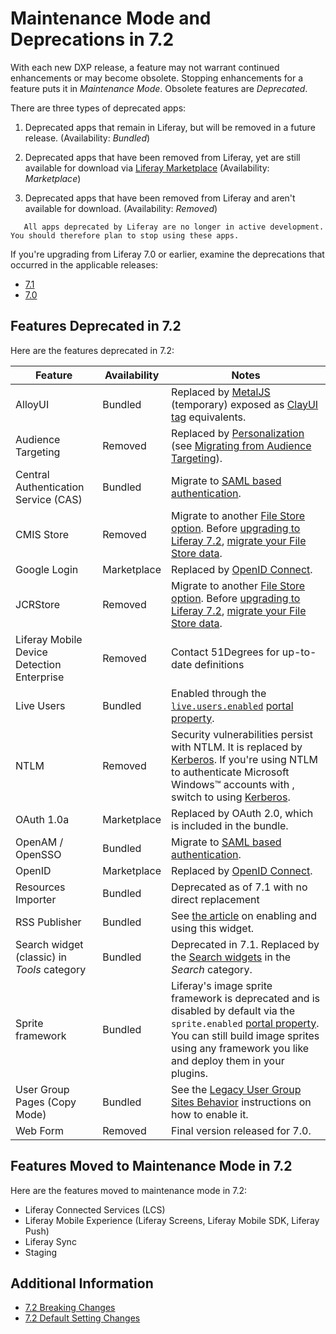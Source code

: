# Maintenance Mode and Deprecations in 7.2

With each new DXP release, a feature may not warrant continued enhancements or may become obsolete. Stopping enhancements for a feature puts it in _Maintenance Mode_. Obsolete features are _Deprecated_.

There are three types of deprecated apps:

1.  Deprecated apps that remain in Liferay, but will be removed in a future release. (Availability: _Bundled_)

2.  Deprecated apps that have been removed from Liferay, yet are still available for download via [Liferay Marketplace](https://web.liferay.com/marketplace) (Availability:
    _Marketplace_)

3.  Deprecated apps that have been removed from Liferay and aren't available for download. (Availability: _Removed_)

```note::
   All apps deprecated by Liferay are no longer in active development. You should therefore plan to stop using these apps.
```

If you're upgrading from Liferay 7.0 or earlier, examine the deprecations that occurred in the applicable releases:

-   [ 7.1](https://help.liferay.com/hc/en-us/articles/360018403151-Digital-Experience-Platform-7-1-Deprecated-and-Removed-Items)
-   [ 7.0](https://help.liferay.com/hc/en-us/articles/360018123832-Digital-Experience-Platform-7-0-Deprecated-and-Removed-Items)

## Features Deprecated in 7.2

Here are the features deprecated in 7.2:

| Feature                                     | Availability | Notes                                                                                                                                                                                                                                                                                                                         |
| ------------------------------------------- | ------------ | ----------------------------------------------------------------------------------------------------------------------------------------------------------------------------------------------------------------------------------------------------------------------------------------------------------------------------- |
| AlloyUI                                     | Bundled      | Replaced by [MetalJS](https://metaljs.com/) (temporary) exposed as [ClayUI tag](https://clayui.com/) equivalents.                                                                                                                                                                                                             |
| Audience Targeting                          | Removed      | Replaced by [Personalization](../../../site-building/personalizing-site-experience/personalizing-site-experience.html) (see [Migrating from Audience Targeting](https://help.liferay.com/hc/en-us/articles/360028711992-Manually-Migrating-from-Audience-Targeting)).                                                         |
| Central Authentication Service (CAS)        | Bundled      | Migrate to [SAML based authentication](../../securing-liferay/configuring-sso/authenticating-with-saml/single-sign-on-with-saml.md).                                                                                                                                                                                          |
| CMIS Store                                  | Removed      | Migrate to another [File Store option](../../../system-administration/file-storage/configuring-file-storage.md). Before [upgrading to Liferay 7.2](../upgrade-basics/upgrade-overview.md), [migrate your File Store data](../../../system-administration/file-storage/file-store-migration.md).                               |
| Google Login                                | Marketplace  | Replaced by [OpenID Connect](../../securing-liferay/configuring-sso/other-ssos/using-openid-connect.md).                                                                                                                                                                                                                      |
| JCRStore                                    | Removed      | Migrate to another [File Store option](../../../system-administration/file-storage/configuring-file-storage.md). Before [upgrading to Liferay 7.2](../upgrade-basics/upgrade-overview.md), [migrate your File Store data](../../../system-administration/file-storage/file-store-migration.md).                               |
| Liferay Mobile Device Detection Enterprise  | Removed      | Contact 51Degrees for up-to-date definitions                                                                                                                                                                                                                                                                                  |
| Live Users                                  | Bundled      | Enabled through the [`live.users.enabled`](https://docs.liferay.com/dxp/portal/7.2-latest/propertiesdoc/portal.properties.html) [portal property](../../reference/portal-properties.md).                                                                                                                                      |
| NTLM                                        | Removed      | Security vulnerabilities persist with NTLM. It is replaced by [Kerberos](../../securing-liferay/configuring-sso/authenticating-with-kerberos.md). If you're using NTLM to authenticate Microsoft Windows™ accounts with , switch to using [Kerberos](../../securing-liferay/configuring-sso/authenticating-with-kerberos.md). |
| OAuth 1.0a                                  | Marketplace  | Replaced by OAuth 2.0, which is included in the bundle.                                                                                                                                                                                                                                                                       |
| OpenAM / OpenSSO                            | Bundled      | Migrate to [SAML based authentication](../../installation-and-upgrades/securing-liferay/configuring-sso/authenticating-with-saml/single-sign-on-with-saml.md).                                                                                                                                                                |
| OpenID                                      | Marketplace  | Replaced by [OpenID Connect](../../securing-liferay/configuring-sso/other-ssos/using-openid-connect.md).                                                                                                                                                                                                                      |
| Resources Importer                          | Bundled      | Deprecated as of 7.1 with no direct replacement                                                                                                                                                                                                                                                                               |
| RSS Publisher                               | Bundled      | See [the article](https://help.liferay.com/hc/en-us/articles/360028820672-The-RSS-Publisher-Widget) on enabling and using this widget.                                                                                                                                                                                        |
| Search widget (classic) in _Tools_ category | Bundled      | Deprecated in 7.1. Replaced by the [Search widgets](../../../using-search/search-pages-and-widgets/search-results/search-results.md) in the _Search_ category.                                                                                                                                                                |
| Sprite framework                            | Bundled      | Liferay's image sprite framework is deprecated and is disabled by default via the `sprite.enabled` [portal property](https://learn.liferay.com/dxp/7.x/en/installation-and-upgrades/reference/portal-properties.html). You can still build image sprites using any framework you like and deploy them in your plugins.        |
| User Group Pages (Copy Mode)                | Bundled      | See the [Legacy User Group Sites Behavior](../../../users-and-permissions/user-groups/user-group-sites.md) instructions on how to enable it.                                                                                                                                                                                  |
| Web Form                                    | Removed      | Final version released for 7.0.                                                                                                                                                                                                                                                                                               |

## Features Moved to Maintenance Mode in 7.2

Here are the features moved to maintenance mode in 7.2:

-   Liferay Connected Services (LCS)
-   Liferay Mobile Experience (Liferay Screens, Liferay Mobile SDK, Liferay Push)
-   Liferay Sync
-   Staging

## Additional Information

-   [7.2 Breaking Changes](../../../liferay-internals/reference/7-2-breaking-changes.md)
-   [7.2 Default Setting Changes](./default-setting-changes-in-7-2.md)
